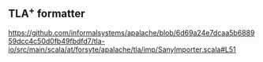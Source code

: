 ## TLA<sup>+</sup> formatter
https://github.com/informalsystems/apalache/blob/6d69a24e7dcaa5b688959dcc4c50d0fb49fbdfd7/tla-io/src/main/scala/at/forsyte/apalache/tla/imp/SanyImporter.scala#L51
